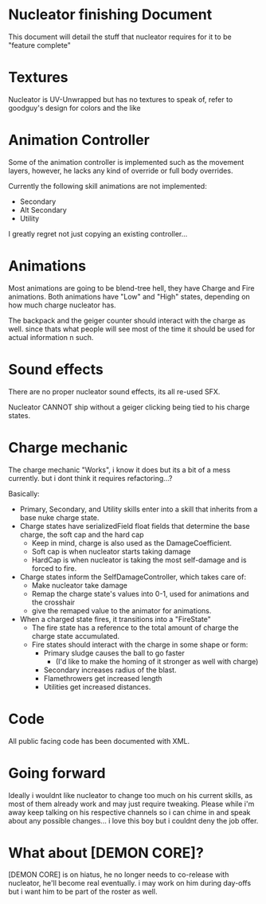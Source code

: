 # Nucleator finishing Document

This document will detail the stuff that nucleator requires for it to be "feature complete"

# Textures
Nucleator is UV-Unwrapped but has no textures to speak of, refer to goodguy's design for colors and the like

# Animation Controller

Some of the animation controller is implemented such as the movement layers, however, he lacks any kind of override or full body overrides.

Currently the following skill animations are not implemented:

* Secondary
* Alt Secondary
* Utility

I greatly regret not just copying an existing controller...

# Animations

Most animations are going to be blend-tree hell, they have Charge and Fire animations. Both animations have "Low" and "High" states, depending on how much charge nucleator has.

The backpack and the geiger counter should interact with the charge as well. since thats what people will see most of the time it should be used for actual information n such.

# Sound effects

There are no proper nucleator sound effects, its all re-used SFX.

Nucleator CANNOT ship without a geiger clicking being tied to his charge states.

# Charge mechanic

The charge mechanic "Works", i know it does but its a bit of a mess currently. but i dont think it requires refactoring...?

Basically:

* Primary, Secondary, and Utility skills enter into a skill that inherits from a base nuke charge state.
* Charge states have serializedField float fields that determine the base charge, the soft cap and the hard cap
    * Keep in mind, charge is also used as the DamageCoefficient.
    * Soft cap is when nucleator starts taking damage
    * HardCap is when nucleator is taking the most self-damage and is forced to fire.
* Charge states inform the SelfDamageController, which takes care of:
    * Make nucleator take damage
    * Remap the charge state's values into 0-1, used for animations and the crosshair
    * give the remaped value to the animator for animations.
* When a charged state fires, it transitions into a "FireState"
    * The fire state has a reference to the total amount of charge the charge state accumulated.
    * Fire states should interact with the charge in some shape or form:
        * Primary sludge causes the ball to go faster
            * (I'd like to make the homing of it stronger as well with charge)
        * Secondary increases radius of the blast.
        * Flamethrowers get increased length
        * Utilities get increased distances.

# Code

All public facing code has been documented with XML.

# Going forward

Ideally i wouldnt like nucleator to change too much on his current skills, as most of them already work and may just require tweaking. Please while i'm away keep talking on his respective channels so i can chime in and speak about any possible changes... i love this boy but i couldnt deny the job offer.

# What about [DEMON CORE]?

[DEMON CORE] is on hiatus, he no longer needs to co-release with nucleator, he'll become real eventually. i may work on him during day-offs but i want him to be part of the roster as well.